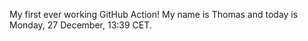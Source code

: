 My first ever working GitHub Action!
My name is Thomas and today is Monday, 27 December, 13:39 CET. 
